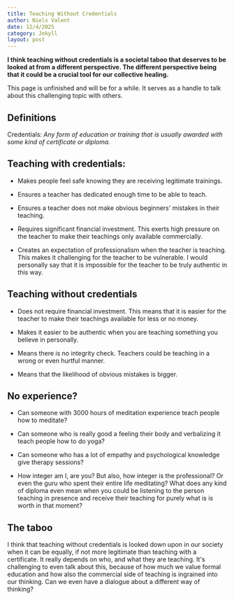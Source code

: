 ```yaml
---
title: Teaching Without Credentials
author: Niels Valent
date: 12/4/2025
category: Jekyll
layout: post
---
```


**I think teaching without credentials is a societal taboo that deserves to be looked at from a different perspective. The different perspective being that it could be a crucial tool for our collective healing.**

This page is unfinished and will be for a while. It serves as a handle to talk about this challenging topic with others.

## Definitions
Credentials: *Any form of education or training that is usually awarded with some kind of certificate or diploma.*

## Teaching with credentials:
- Makes people feel safe knowing they are receiving legitimate trainings.
- Ensures a teacher has dedicated enough time to be able to teach.
- Ensures a teacher does not make obvious beginners' mistakes in their teaching.

- Requires significant financial investment. This exerts high pressure on the teacher to make their teachings only available commercially. 
- Creates an expectation of professionalism when the teacher is teaching. This makes it challenging for the teacher to be vulnerable. I would personally say that it is impossible for the teacher to be truly authentic in this way. 

## Teaching without credentials
- Does not require financial investment. This means that it is easier for the teacher to make their teachings available for less or no money. 
- Makes it easier to be authentic when you are teaching something you believe in personally.

- Means there is no integrity check. Teachers could be teaching in a wrong or even hurtful manner.
- Means that the likelihood of obvious mistakes is bigger.

## No experience?
- Can someone with 3000 hours of meditation experience teach people how to meditate?
- Can someone who is really good a feeling their body and verbalizing it teach people how to do yoga?
- Can someone who has a lot of empathy and psychological knowledge give therapy sessions?

- How integer am I, are you? But also, how integer is the professional? Or even the guru who spent their entire life meditating? What does any kind of diploma even mean when you could be listening to the person teaching in presence and receive their teaching for purely what is is worth in that moment?

## The taboo
I think that teaching without credentials is looked down upon in our society when it can be equally, if not more legitimate than teaching with a certificate. It really depends on who, and what they are teaching. It's challenging to even talk about this, because of how much we value formal education and how also the commercial side of teaching is ingrained into our thinking. Can we even have a dialogue about a different way of thinking?